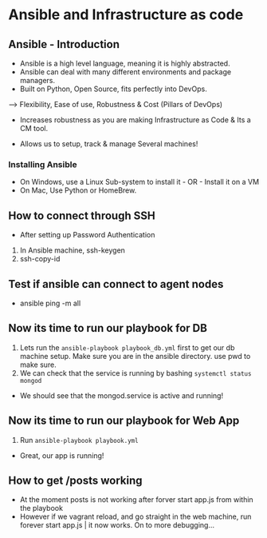 # Ansible and Infrastructure as code

## Ansible - Introduction

- Ansible is a high level language, meaning it is highly abstracted. 
- Ansible can deal with many different environments and package managers.
- Built on Python, Open Source, fits perfectly into DevOps.

--> Flexibility, Ease of use, Robustness & Cost (Pillars of DevOps)

- Increases robustness as you are making Infrastructure as Code & Its a CM tool.

- Allows us to setup, track & manage Several machines!

### Installing Ansible

- On Windows, use a Linux Sub-system to install it - OR - Install it on a VM
- On Mac, Use Python or HomeBrew. 

## How to connect through SSH

- After setting up Password Authentication

1. In Ansible machine, ssh-keygen
2. ssh-copy-id <Target Machine IP>

## Test if ansible can connect to agent nodes

- ansible ping -m all

## Now its time to run our playbook for DB

1. Lets run the `ansible-playbook playbook_db.yml` first to get our db machine setup. Make sure you are in the ansible directory. use pwd to make sure.
2. We can check that the service is running by bashing `systemctl status mongod`

- We should see that the mongod.service is active and running!

## Now its time to run our playbook for Web App

1. Run `ansible-playbook playbook.yml`

- Great, our app is running!

## How to get /posts working

- At the moment posts is not working after forver start app.js from within the playbook
- However if we vagrant reload, and go straight in the web machine, run forever start app.js  |  it now works. On to more debugging...




